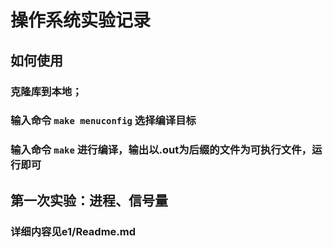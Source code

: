 # 操作系统实验记录
## 如何使用
### 克隆库到本地；
### 输入命令 `make menuconfig` 选择编译目标
### 输入命令 `make` 进行编译，输出以.out为后缀的文件为可执行文件，运行即可
## 第一次实验：进程、信号量
### 详细内容见e1/Readme.md